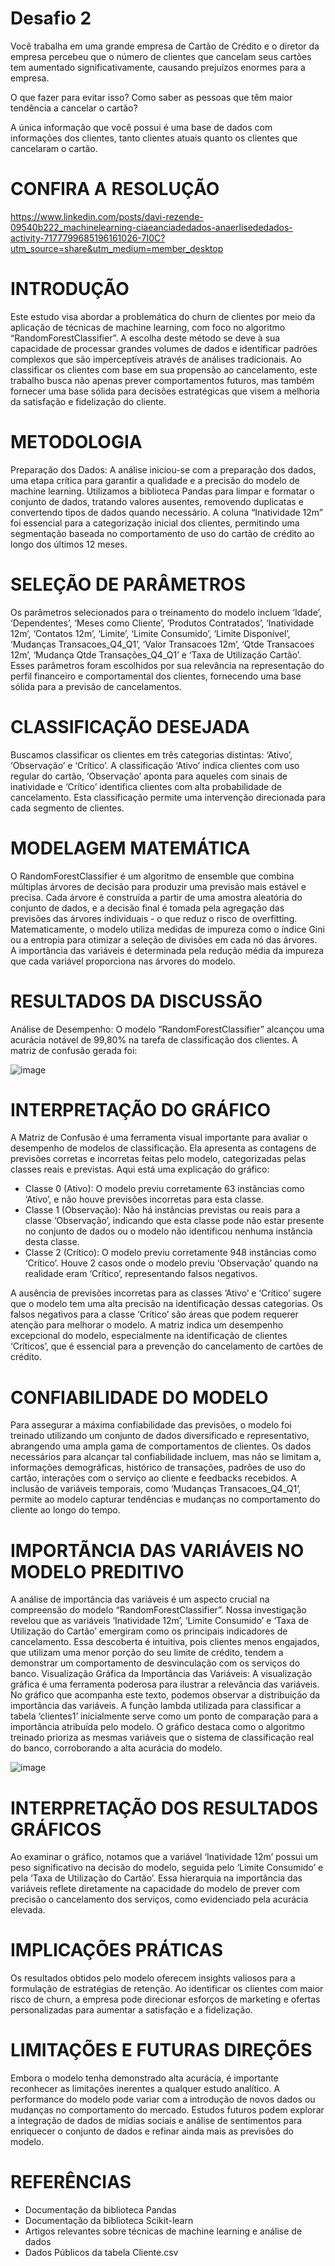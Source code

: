 # Desafio 2

Você trabalha em uma grande empresa de Cartão de Crédito e o diretor da empresa percebeu que o número de clientes que cancelam seus cartões tem aumentado significativamente, causando prejuízos enormes para a empresa.

O que fazer para evitar isso? Como saber as pessoas que têm maior tendência a cancelar o cartão?

A única informação que você possui é uma base de dados com informações dos clientes, tanto clientes atuais quanto os clientes que cancelaram o cartão.

# CONFIRA A RESOLUÇÃO
https://www.linkedin.com/posts/davi-rezende-09540b222_machinelearning-ciaeanciadedados-anaerlisededados-activity-7177799685196161026-7I0C?utm_source=share&utm_medium=member_desktop

# INTRODUÇÃO
Este estudo visa abordar a problemática do churn de clientes por meio da aplicação de técnicas de machine learning, com foco no algoritmo “RandomForestClassifier”. A escolha deste método se deve à sua capacidade de processar grandes volumes de dados e identificar padrões complexos que são imperceptíveis através de análises tradicionais. Ao classificar os clientes com base em sua propensão ao cancelamento, este trabalho busca não apenas prever comportamentos futuros, mas também fornecer uma base sólida para decisões estratégicas que visem a melhoria da satisfação e fidelização do cliente.

# METODOLOGIA
Preparação dos Dados: A análise iniciou-se com a preparação dos dados, uma etapa crítica para garantir a qualidade e a precisão do modelo de machine learning. Utilizamos a biblioteca Pandas para limpar e formatar o conjunto de dados, tratando valores ausentes, removendo duplicatas e convertendo tipos de dados quando necessário. A coluna “Inatividade 12m” foi essencial para a categorização inicial dos clientes, permitindo uma segmentação baseada no comportamento de uso do cartão de crédito ao longo dos últimos 12 meses.

# SELEÇÃO DE PARÂMETROS
Os parâmetros selecionados para o treinamento do modelo incluem ‘Idade’, ‘Dependentes’, ‘Meses como Cliente’, ‘Produtos Contratados’, ‘Inatividade 12m’, ‘Contatos 12m’, ‘Limite’, ‘Limite Consumido’, ‘Limite Disponível’, ‘Mudanças Transacoes_Q4_Q1’, ‘Valor Transacoes 12m’, ‘Qtde Transacoes 12m’, ‘Mudança Qtde Transações_Q4_Q1’ e ‘Taxa de Utilização Cartão’. Esses parâmetros foram escolhidos por sua relevância na representação do perfil financeiro e comportamental dos clientes, fornecendo uma base sólida para a previsão de cancelamentos.

# CLASSIFICAÇÃO DESEJADA
Buscamos classificar os clientes em três categorias distintas: ‘Ativo’, ‘Observação’ e ‘Crítico’. A classificação ‘Ativo’ indica clientes com uso regular do cartão, ‘Observação’ aponta para aqueles com sinais de inatividade e ‘Crítico’ identifica clientes com alta probabilidade de cancelamento. Esta classificação permite uma intervenção direcionada para cada segmento de clientes.

# MODELAGEM MATEMÁTICA
O RandomForestClassifier é um algoritmo de ensemble que combina múltiplas árvores de decisão para produzir uma previsão mais estável e precisa. Cada árvore é construída a partir de uma amostra aleatória do conjunto de dados, e a decisão final é tomada pela agregação das previsões das árvores individuais - o que reduz o risco de overfitting. Matematicamente, o modelo utiliza medidas de impureza como o índice Gini ou a entropia para otimizar a seleção de divisões em cada nó das árvores. A importância das variáveis é determinada pela redução média da impureza que cada variável proporciona nas árvores do modelo.

# RESULTADOS DA DISCUSSÃO
Análise de Desempenho:
O modelo “RandomForestClassifier” alcançou uma acurácia notável de 99,80% na tarefa de classificação dos clientes. A matriz de confusão gerada foi:

![image](https://github.com/Daviqr1/Classificando-Clientes-e-prevenindo-Chunk-Utilizando-Random-Forest-Classifier/assets/84293017/8b2908b8-57f1-495e-8d84-196f4065accf)

# INTERPRETAÇÃO DO GRÁFICO
A Matriz de Confusão é uma ferramenta visual importante para avaliar o desempenho de modelos de classificação. Ela apresenta as contagens de previsões corretas e incorretas feitas pelo modelo, categorizadas pelas classes reais e previstas. Aqui está uma explicação do gráfico:

* Classe 0 (Ativo): O modelo previu corretamente 63 instâncias como ‘Ativo’, e não houve previsões incorretas para esta classe.
* Classe 1 (Observação): Não há instâncias previstas ou reais para a classe ‘Observação’, indicando que esta classe pode não estar presente no conjunto de dados ou o modelo não identificou nenhuma instância desta classe.
* Classe 2 (Crítico): O modelo previu corretamente 948 instâncias como ‘Crítico’. Houve 2 casos onde o modelo previu ‘Observação’ quando na realidade eram ‘Crítico’, representando falsos negativos.
  
A ausência de previsões incorretas para as classes ‘Ativo’ e ‘Crítico’ sugere que o modelo tem uma alta precisão na identificação dessas categorias. Os falsos negativos para a classe ‘Crítico’ são áreas que podem requerer atenção para melhorar o modelo. A matriz indica um desempenho excepcional do modelo, especialmente na identificação de clientes ‘Críticos’, que é essencial para a prevenção do cancelamento de cartões de crédito.

# CONFIABILIDADE DO MODELO
Para assegurar a máxima confiabilidade das previsões, o modelo foi treinado utilizando um conjunto de dados diversificado e representativo, abrangendo uma ampla gama de comportamentos de clientes. Os dados necessários para alcançar tal confiabilidade incluem, mas não se limitam a, informações demográficas, histórico de transações, padrões de uso do cartão, interações com o serviço ao cliente e feedbacks recebidos. A inclusão de variáveis temporais, como ‘Mudanças Transacoes_Q4_Q1’, permite ao modelo capturar tendências e mudanças no comportamento do cliente ao longo do tempo.

# IMPORTÃNCIA DAS VARIÁVEIS NO MODELO PREDITIVO
A análise de importância das variáveis é um aspecto crucial na compreensão do modelo “RandomForestClassifier”. Nossa investigação revelou que as variáveis ‘Inatividade 12m’, ‘Limite Consumido’ e ‘Taxa de Utilização do Cartão’ emergiram como os principais indicadores de cancelamento. Essa descoberta é intuitiva, pois clientes menos engajados, que utilizam uma menor porção do seu limite de crédito, tendem a demonstrar um comportamento de desvinculação com os serviços do banco.
Visualização Gráfica da Importância das Variáveis: A visualização gráfica é uma ferramenta poderosa para ilustrar a relevância das variáveis. No gráfico que acompanha este texto, podemos observar a distribuição da importância das variáveis. A função lambda utilizada para classificar a tabela ‘clientes1’ inicialmente serve como um ponto de comparação para a importância atribuída pelo modelo. O gráfico destaca como o algoritmo treinado prioriza as mesmas variáveis que o sistema de classificação real do banco, corroborando a alta acurácia do modelo.

![image](https://github.com/Daviqr1/Classificando-Clientes-e-prevenindo-Chunk-Utilizando-Random-Forest-Classifier/assets/84293017/1a249397-e1af-4cf0-aa76-250241ec2abb)

# INTERPRETAÇÃO DOS RESULTADOS GRÁFICOS
Ao examinar o gráfico, notamos que a variável ‘Inatividade 12m’ possui um peso significativo na decisão do modelo, seguida pelo ‘Limite Consumido’ e pela ‘Taxa de Utilização do Cartão’. Essa hierarquia na importância das variáveis reflete diretamente na capacidade do modelo de prever com precisão o cancelamento dos serviços, como evidenciado pela acurácia elevada.

# IMPLICAÇÕES PRÁTICAS
Os resultados obtidos pelo modelo oferecem insights valiosos para a formulação de estratégias de retenção. Ao identificar os clientes com maior risco de churn, a empresa pode direcionar esforços de marketing e ofertas personalizadas para aumentar a satisfação e a fidelização.

# LIMITAÇÕES E FUTURAS DIREÇÕES
Embora o modelo tenha demonstrado alta acurácia, é importante reconhecer as limitações inerentes a qualquer estudo analítico. A performance do modelo pode variar com a introdução de novos dados ou mudanças no comportamento do mercado. Estudos futuros podem explorar a integração de dados de mídias sociais e análise de sentimentos para enriquecer o conjunto de dados e refinar ainda mais as previsões do modelo.


# REFERÊNCIAS
* Documentação da biblioteca Pandas
* Documentação da biblioteca Scikit-learn
* Artigos relevantes sobre técnicas de machine learning e análise de dados
* Dados Públicos da tabela Cliente.csv 

























